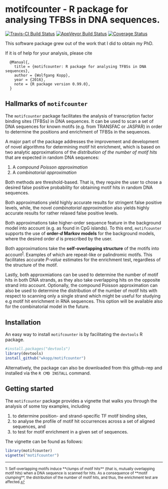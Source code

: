 # motifcounter - R package for analysing TFBSs in DNA sequences.

[![Travis-CI Build Status](https://travis-ci.org/wkopp/motifcounter.svg?branch=master)](https://travis-ci.org/wkopp/motifcounter)
[![AppVeyor Build Status](https://ci.appveyor.com/api/projects/status/github/wkopp/motifcounter?branch=master&svg=true)](https://ci.appveyor.com/project/wkopp/motifcounter)
[![Coverage Status](https://img.shields.io/codecov/c/github/wkopp/motifcounter/master.svg)](https://codecov.io/github/wkopp/motifcounter?branch=master)

This software package grew out of the work that I did to obtain my PhD.

If it is of help for your analysis, please cite

```
  @Manual{,
    title = {motifcounter: R package for analysing TFBSs in DNA sequences},
    author = {Wolfgang Kopp},
    year = {2016},
    note = {R package version 0.99.0},
  }
```

## Hallmarks of `motifcounter`

The `motifcounter` package facilitates the analysis of
 transcription factor binding sites (TFBSs) in DNA sequences.
It can be used to scan a set of DNA sequences for known motifs
(e.g. from TRANSFAC or JASPAR) in order to determine the positions
and enrichment of TFBSs in the sequences.

A major part of the package addresses the improvement and development
of novel algorithms for determining motif hit enrichment,
which is based on two analytic approximations of the
*distribution of the number of motif hits* that are expected
in random DNA sequences:

1. A *compound Poisson approximation*
2. A *combinatorial approximation*

Both methods are threshold-based.
That is, they require the user to chose a
 desired false positive probability for obtaining motif hits
in random DNA sequences.

Both approximations yield highly accurate results for stringent
false positive levels, while, the novel *combinatorial approximation*
also yields highly accurate results for rather relaxed false positive levels.

Both approximations take higher-order sequence feature
 in the background model into account (e.g. as found in CpG islands).
To this end, `motifcounter` supports the
use of **order-*d* Markov models** for the background models, where
the desired order *d* is prescribed by the user.

Both approximations take the **self-overlapping structure**
of the motifs into account<sup><a href="#fn1" id="ref1">1</a></sup>.
Examples of which are repeat-like or palindromic
motifs. This facilitates accurate *P-value* estimates
for the enrichment test,
regardless of the structure of the motif.

Lastly,  both approxmiations can be used to determine the number
of motif hits in both DNA strands, as they also take overlapping
hits on the opposite strand into account.
Optionally, the compound Poisson approximation can also be used
to determine the distribution of the number of motif hits
with respect to scanning only a single strand
which might be useful for studying e.g motif hit enrichment in RNA sequences.
This option will be available also for the combinatorial model in the future.

## Installation
An easy way to install `motifcounter` is by facilitating
the `devtools` R package.

```R
#install.packages("devtools")
library(devtools)
install_github("wkopp/motifcounter")
```

Alternatively, the package can also be downloaded from this github-rep
and installed via the `R CMD INSTALL` command.

## Getting started

The `motifcounter` package provides a vignette that walks you through
the analysis of some toy examples, including
1. to determine position- and strand-specific TF motif binding sites,
2. to analyse the profile of motif hit occurrences across a set of
aligned sequences, and
3. to test for motif enrichment in a given set of sequences.

The vignette can be found as follows:

```R
library(motifcounter)
vignette("motifcounter")
```

<hr></hr>
<sup id="fn1">1: Self-overlapping motifs induce
**clumps of motif hits** (that is, mutually
overlapping motif hits) when a DNA sequence is scanned for hits.
As a consequence of **motif clumping**, the distribution of the number of
motif hits, and thus, the enrichment test are affected.<a href="#ref1" title="Jump back to footnote 1 in the text.">↩</a></sup>
